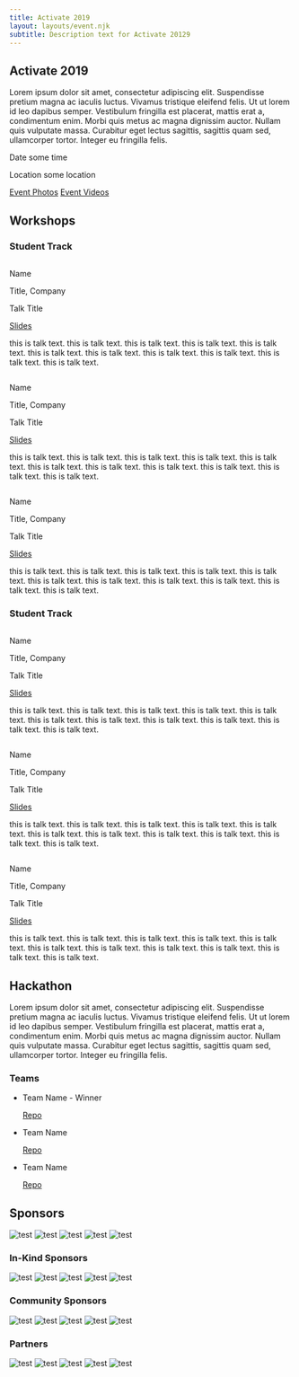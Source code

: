 ```yaml
---
title: Activate 2019
layout: layouts/event.njk
subtitle: Description text for Activate 20129
---
```


<!-- EVENT HEADER -->
<div class="container event__header">
  <h2 class="t-banner event__name">Activate 2019</h2>
  <div class="event__info">
    <p class="t-body event__description">Lorem ipsum dolor sit amet, consectetur adipiscing elit. Suspendisse pretium magna ac iaculis luctus. Vivamus tristique eleifend felis. Ut ut lorem id leo dapibus semper. Vestibulum fringilla est placerat, mattis erat a, condimentum enim. Morbi quis metus ac magna dignissim auctor. Nullam quis vulputate massa. Curabitur eget lectus sagittis, sagittis quam sed, ullamcorper tortor. Integer eu fringilla felis.</p>
    <div class="event__details">
      <p class="t-subhead event__date">Date <datetime>some time</datetime></p>
      <p class="t-subhead event__location">Location some location</p>
      <div class="event__header-buttons">
        <a href="#0" class="button event__header-button">Event Photos</a>
        <a href="#0" class="button event__header-button">Event Videos</a>
      </div>
    </div>
  </div>
</div>


<div class="container event__type">
  <h2 class="t-display event__type-title">Workshops</h2>
  <h3 class="t-section-title event__track">Student Track</h3>

  <!-- TALKS -->
  <div class="talks">
    <div class="talk">
      <div class="talk__meta">
        <div class="talk__image-container">
          <img class="talk__image" src="" alt=""/>
        </div>
        <div class="talk__details">
          <p class="t-subhead talk__speaker-name">Name</p>
          <p class="t-body talk__speaker-info">Title, Company</p>
          <p class="t-subhead talk__talk-title">Talk Title</p>
          <a class="t-subhead talk__slides-link" href="#0">Slides</a>
        </div>
      </div>
      <p class="t-body talk__description">this is talk text. this is talk text. this is talk text. this is talk text. this is talk text. this is talk text. this is talk text. this is talk text. this is talk text. this is talk text. this is talk text. </p>
    </div>
    <div class="talk">
      <div class="talk__meta">
        <div class="talk__image-container">
          <img class="talk__image" src="" alt=""/>
        </div>
        <div class="talk__details">
          <p class="t-subhead talk__speaker-name">Name</p>
          <p class="t-body talk__speaker-info">Title, Company</p>
          <p class="t-subhead talk__talk-title">Talk Title</p>
          <a class="t-subhead talk__slides-link" href="#0">Slides</a>
        </div>
      </div>
      <p class="t-body talk__description">this is talk text. this is talk text. this is talk text. this is talk text. this is talk text. this is talk text. this is talk text. this is talk text. this is talk text. this is talk text. this is talk text. </p>
    </div>
    <div class="talk">
      <div class="talk__meta">
        <div class="talk__image-container">
          <img class="talk__image" src="" alt=""/>
        </div>
        <div class="talk__details">
          <p class="t-subhead talk__speaker-name">Name</p>
          <p class="t-body talk__speaker-info">Title, Company</p>
          <p class="t-subhead talk__talk-title">Talk Title</p>
          <a class="t-subhead talk__slides-link" href="#0">Slides</a>
        </div>
      </div>
      <p class="t-body talk__description">this is talk text. this is talk text. this is talk text. this is talk text. this is talk text. this is talk text. this is talk text. this is talk text. this is talk text. this is talk text. this is talk text. </p>
    </div>
  </div>
  <h3 class="t-section-title event__track">Student Track</h3>

  <!-- TALKS -->
  <div class="talks">
    <div class="talk">
      <div class="talk__meta">
        <div class="talk__image-container">
          <img class="talk__image" src="" alt=""/>
        </div>
        <div class="talk__details">
          <p class="t-subhead talk__speaker-name">Name</p>
          <p class="t-body talk__speaker-info">Title, Company</p>
          <p class="t-subhead talk__talk-title">Talk Title</p>
          <a class="t-subhead talk__slides-link" href="#0">Slides</a>
        </div>
      </div>
      <p class="t-body talk__description">this is talk text. this is talk text. this is talk text. this is talk text. this is talk text. this is talk text. this is talk text. this is talk text. this is talk text. this is talk text. this is talk text. </p>
    </div>
    <div class="talk">
      <div class="talk__meta">
        <div class="talk__image-container">
          <img class="talk__image" src="" alt=""/>
        </div>
        <div class="talk__details">
          <p class="t-subhead talk__speaker-name">Name</p>
          <p class="t-body talk__speaker-info">Title, Company</p>
          <p class="t-subhead talk__talk-title">Talk Title</p>
          <a class="t-subhead talk__slides-link" href="#0">Slides</a>
        </div>
      </div>
      <p class="t-body talk__description">this is talk text. this is talk text. this is talk text. this is talk text. this is talk text. this is talk text. this is talk text. this is talk text. this is talk text. this is talk text. this is talk text. </p>
    </div>
    <div class="talk">
      <div class="talk__meta">
        <div class="talk__image-container">
          <img class="talk__image" src="" alt=""/>
        </div>
        <div class="talk__details">
          <p class="t-subhead talk__speaker-name">Name</p>
          <p class="t-body talk__speaker-info">Title, Company</p>
          <p class="t-subhead talk__talk-title">Talk Title</p>
          <a class="t-subhead talk__slides-link" href="#0">Slides</a>
        </div>
      </div>
      <p class="t-body talk__description">this is talk text. this is talk text. this is talk text. this is talk text. this is talk text. this is talk text. this is talk text. this is talk text. this is talk text. this is talk text. this is talk text. </p>
    </div>
  </div>
</div>

<section class="container">
  <div class="hackathon__wrapper">
    <div class="hackathon__info">
      <h2 class="t-display  hackathon__headline">Hackathon</h2>
      <p class="t-body">Lorem ipsum dolor sit amet, consectetur adipiscing elit. Suspendisse pretium magna ac iaculis luctus. Vivamus tristique eleifend felis. Ut ut lorem id leo dapibus semper. Vestibulum fringilla est placerat, mattis erat a, condimentum enim. Morbi quis metus ac magna dignissim auctor. Nullam quis vulputate massa. Curabitur eget lectus sagittis, sagittis quam sed, ullamcorper tortor. Integer eu fringilla felis.</p>
    </div>
    <div class="hackathon__teams">
      <h3 class="t-section-title hackathon__teams-headline">Teams</h3>
      <ul class="hackathon-teams__list">
        <!-- TODO rework to not have repetitive link name in VO -->
        <li class="hackathon-teams__list-item">
          <p class="t-subhead hackathon-teams__name">Team Name - Winner</p>
          <a class="t-subhead hackathon-teams__link" href="#0">Repo</a>
        </li>
        <li class="hackathon-teams__list-item">
          <p class="t-subhead hackathon-teams__name">Team Name</p>
          <a class="t-subhead hackathon-teams__link" href="#0">Repo</a>
        </li>
        <li class="hackathon-teams__list-item">
          <p class="t-subhead hackathon-teams__name">Team Name</p>
          <a class="t-subhead hackathon-teams__link" href="#0">Repo</a>
        </li>
      </ul>
    </div>
  </div>
</section>

<section class="container">
  <h2 class="t-display sponsor__headline">Sponsors</h2>
  <div class="sponsor__grid sponsor__grid--main">
    <img class="sponsor__image" src="" alt="test"/>
    <img class="sponsor__image" src="" alt="test"/>
    <img class="sponsor__image" src="" alt="test"/>
    <img class="sponsor__image" src="" alt="test"/>
    <img class="sponsor__image" src="" alt="test"/>
  </div>
  <h3 class="t-display sponsor__headline">In-Kind Sponsors</h3>
  <div class="sponsor__grid sponsor__grid--community">
    <img class="sponsor__image" src="" alt="test"/>
    <img class="sponsor__image" src="" alt="test"/>
    <img class="sponsor__image" src="" alt="test"/>
    <img class="sponsor__image" src="" alt="test"/>
    <img class="sponsor__image" src="" alt="test"/>
  </div>
  <h3 class="t-display sponsor__headline">Community Sponsors</h3>
  <div class="sponsor__grid sponsor__grid--community">
    <img class="sponsor__image" src="" alt="test"/>
    <img class="sponsor__image" src="" alt="test"/>
    <img class="sponsor__image" src="" alt="test"/>
    <img class="sponsor__image" src="" alt="test"/>
    <img class="sponsor__image" src="" alt="test"/>
  </div>
  <h3 class="t-display sponsor__headline">Partners</h3>
  <div class="sponsor__grid sponsor__grid--partners">
    <img class="sponsor__image" src="" alt="test"/>
    <img class="sponsor__image" src="" alt="test"/>
    <img class="sponsor__image" src="" alt="test"/>
    <img class="sponsor__image" src="" alt="test"/>
    <img class="sponsor__image" src="" alt="test"/>
  </div>
</section>
